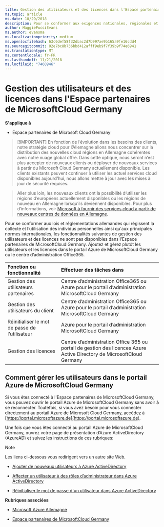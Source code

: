```yaml
---
title: Gestion des utilisateurs et des licences dans l'Espace partenaires de MicrosoftCloud Germany | Espace partenaires de MicrosoftCloud Germany
ms.topic: article
ms.date: 10/29/2018
description: Pour se conformer aux exigences nationales, régionales et sectorielles qui régissent la collecte et l’utilisation des données personnelles, les fonctionnalités de gestion des utilisateurs ne sont pas disponibles dans l'Espace partenaires de MicrosoftCloud Germany. Ajoutez et gérez plutôt les utilisateurs dans le portail Azure de MicrosoftCloud Germany.
author: MaggiePucciEvans
ms.author: evansma
ms.localizationpriority: medium
ms.openlocfilehash: 63c6def58f32dbac2d7b997ae9b165a9fe16cdd4
ms.sourcegitcommit: 02e7bc8b736bbd412afff9eb9f7f39b9f74e6941
ms.translationtype: MT
ms.contentlocale: fr-FR
ms.lasthandoff: 11/21/2018
ms.locfileid: "7460946"
---
```

# <a name="user-and-license-management-in-partner-center-for-microsoft-cloud-germany"></a>Gestion des utilisateurs et des licences dans l'Espace partenaires de MicrosoftCloud Germany

**S'applique à**

-  Espace partenaires de Microsoft Cloud Germany

>[!IMPORTANT] En fonction de l’évolution dans les besoins des clients, notre stratégie cloud pour l’Allemagne allons nous concentrer sur la distribution des nouvelles cloud régions en Allemagne cohérentes avec notre nuage global offre. Dans cette optique, nous seront n’est plus accepter de nouveaux clients ou déployer de nouveaux services à partir du Microsoft Cloud Germany actuellement disponible. Les clients existants peuvent continuer à utiliser les actuel services cloud disponibles aujourd'hui, nous allons mettre à jour avec les mises à jour de sécurité requises.

>Aller plus loin, les nouveaux clients ont la possibilité d’utiliser les régions d’européens actuellement disponibles ou les régions de nouveau en Allemagne lorsqu’ils deviennent disponibles. Pour plus d’informations, voir [Microsoft à fournir des services cloud à partir de nouveaux centres de données en Allemagne](https://news.microsoft.com/europe/2018/08/31/microsoft-to-deliver-cloud-services-from-new-datacentres-in-germany-in-2019-to-meet-evolving-customer-needs/).

Pour se conformer aux lois et réglementations allemandes qui régissent la collecte et l’utilisation des individus personnelles ainsi qu'aux principales normes internationales, les fonctionnalités suivantes de gestion des utilisateurs et des licences ne sont pas disponibles dans l'Espace partenaires de MicrosoftCloud Germany. Ajoutez et gérez plutôt les utilisateurs et les licences dans le portail Azure de MicrosoftCloud Germany ou le centre d’administration Office365.

Fonction ou fonctionnalité | Effectuer des tâches dans
:--- | :---
Gestion des utilisateurs partenaires | Centre d’administration Office365 ou Azure pour le portail d’administration MicrosoftCloud Germany
Gestion des utilisateurs du client | Centre d’administration Office365 ou Azure pour le portail d’administration MicrosoftCloud Germany
Réinitialiser le mot de passe de l’utilisateur | Azure pour le portail d’administration MicrosoftCloud Germany
Gestion des licences | Centre d’administration Office 365 ou portail de gestion des licences Azure Active Directory de MicrosoftCloud Germany

## <a name="how-to-manage-users-in-the-azure-portal-for-microsoft-cloud-germany"></a>Comment gérer les utilisateurs dans le portail Azure de MicrosoftCloud Germany 

Si vous êtes connecté à l'Espace partenaires de MicrosoftCloud Germany, vous pouvez ouvrir le portail Azure de MicrosoftCloud Germany sans avoir à se reconnecter. Toutefois, si vous avez besoin pour vous connecter directement au portail Azure de Microsoft Cloud Germany, accédez à [https://portal.microsoftazure.de](https://portal.microsoftazure.de). 

Une fois que vous êtes connecté au portail Azure de MicrosoftCloud Germany, ouvrez votre page de présentation d’Azure ActiveDirectory (AzureAD) et suivez les instructions de ces rubriques:

> [!NOTE]  
> Les liens ci-dessous vous redirigent vers un autre site Web. 

-  [Ajouter de nouveaux utilisateurs à Azure ActiveDirectory](https://docs.microsoft.com/azure/active-directory/active-directory-users-create-azure-portal)

-  [Affecter un utilisateur à des rôles d’administrateur dans Azure ActiveDirectory](https://docs.microsoft.com/azure/active-directory/active-directory-users-assign-role-azure-portal)

-  [Réinitialiser le mot de passe d'un utilisateur dans Azure ActiveDirectory](https://docs.microsoft.com/azure/active-directory/active-directory-users-reset-password-azure-portal)

**Rubriques associées**

-  [Microsoft Azure Allemagne](https://azure.microsoft.com/en-us/global-infrastructure/germany/)

-  [Espace partenaires de MicrosoftCloud Germany](partner-center-for-microsoft-cloud-germany.md)


